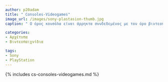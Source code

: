 ```yaml
---
author: p20adam
title: " Consoles-Videogames"
image_url: /images/sony-plastasion-thumb.jpg
caption: " Ο όρος κονσόλα είναι άρρηκτα συνδεδεμένος με τον όρο βιντεοπαιχνίδι. Κονσόλα αποτελεί μια ηλεκτρονική συσκευή σχεδιασμένη για την αναπαραγωγή βιντεοπαιχνιδιών. Συνήθως η κονσόλα συνδέεται με την τηλεόραση ή οποιαδήποτε άλλη οθόνη προβολής και λειτουργεί με χειριστήρια. Απ’ την άλλη πλευρά ο όρος βιντεοπαιχνίδι αφορά την διαδραστική και συγχρόνως ηλεκτρονική ψυχαγωγία. Υπάρχουν παίκτες σ’ έναν εικονικό κόσμο που αλληλεπιδρούν μεταξύ τους και διασκεδάζουν."

categories: 
- Αρχέτυπα
- Βιντεοπαιχνίδια

tags: 
- Sony
- PlayStation
---
```

{% includes cs-consoles-videogames.md %}
